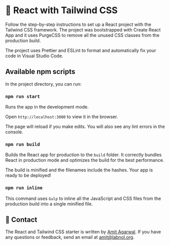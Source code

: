 # 🚀 React with Tailwind CSS

Follow the step-by-step instructions to set up a React project with the Tailwind CSS framework. The project was bootstrapped with Create React App and it uses PurgeCSS to remove all the unused CSS classes from the production build.

The project uses Prettier and ESLint to format and automatically fix your code in Visual Studio Code.

## Available npm scripts

In the project directory, you can run:

### `npm run start`

Runs the app in the development mode.

Open `http://localhost:3000` to view it in the browser.

The page will reload if you make edits. You will also see any lint errors in the console.

### `npm run build`

Builds the React app for production to the `build` folder. It correctly bundles React in production mode and optimizes the build for the best performance.

The build is minified and the filenames include the hashes. Your app is ready to be deployed!

### `npm run inline`

This command uses `Gulp` to inline all the JavaScript and CSS files from the production build into a single minified file.

## 📧 Contact

The React and Tailwind CSS starter is written by [Amit Agarwal](https://www.labnol.org/about). If you have any questions or feedback, send an email at [amit@labnol.org](mailto:amit@labnol.org?subject=Tailwind+React).
